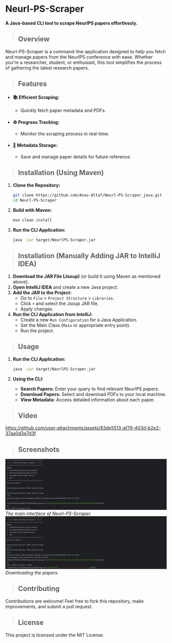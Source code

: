 ﻿# Neurl-PS-Scraper

**A Java-based CLI tool to scrape NeurIPS papers effortlessly.**
>## Overview

Neurl-PS-Scraper is a command-line application designed to help you fetch and manage papers from the NeurIPS conference with ease. Whether you're a researcher, student, or enthusiast, this tool simplifies the process of gathering the latest research papers.

>## Features

- #### **📚 Efficient Scraping:**
    - Quickly fetch paper metadata and PDFs.
- #### **♻ Progress Tracking:**
    - Monitor the scraping process in real-time.
- #### **📑 Metadata Storage:**
    - Save and manage paper details for future reference.

>## Installation (Using Maven)

1. **Clone the Repository:**

   ```bash
   git clone https://github.com/Anas-Altaf/Neurl-PS-Scraper_java.git
   cd Neurl-PS-Scraper
   ```

2. **Build with Maven:**

   ```bash
   mvn clean install
   ```

3. **Run the CLI Application:**

   ```bash
   java -jar target/NeurlPS-Scraper.jar
   ```

>## Installation (Manually Adding JAR to IntelliJ IDEA)

1. **Download the JAR File (Jsoup)** (or build it using Maven as mentioned above).
2. **Open IntelliJ IDEA** and create a new Java project.
3. **Add the JAR to the Project:**
    - Go to `File` > `Project Structure` > `Libraries`.
    - Click `+` and select the Jsoup JAR file.
    - Apply changes.
4. **Run the CLI Application from IntelliJ:**
    - Create a new `Run Configuration` for a Java Application.
    - Set the Main Class (`Main` or appropriate entry point).
    - Run the project.

>## Usage

1. **Run the CLI Application:**

   ```bash
   java -jar target/NeurlPS-Scraper.jar
   ```

2. **Using the CLI:**
    - **Search Papers:** Enter your query to find relevant NeurIPS papers.
    - **Download Papers:** Select and download PDFs to your local machine.
    - **View Metadata:** Access detailed information about each paper.

>## Video

https://github.com/user-attachments/assets/83de5513-af79-403d-b2e2-37aa0d3e7d3f

>## Screenshots

![Main Interface](ss/img.png)
*The main interface of Neurl-PS-Scraper.*
![Downloading](ss/img_2.png)
*Downloading the papers.*

>## Contributing

Contributions are welcome! Feel free to fork this repository, make improvements, and submit a pull request.

>## License

This project is licensed under the MIT License.

